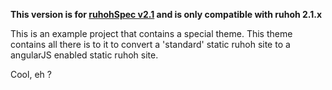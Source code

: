 **This version is for [ruhohSpec v2.1](http://ruhoh.com/docs/2) and is only compatible with ruhoh 2.1.x**


This is an example project that contains a special theme. This theme contains all there is
to it to convert a 'standard' static ruhoh site to a angularJS enabled static ruhoh site.

Cool, eh ?



